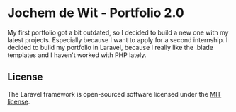 # Jochem de Wit - Portfolio 2.0

My first portfolio got a bit outdated, so I decided to build a new one with my latest projects. Especially because I want to apply for a second internship. I decided to build my portfolio in Laravel, because I really like the .blade templates and I haven't worked with PHP lately. 

## License

The Laravel framework is open-sourced software licensed under the [MIT license](https://opensource.org/licenses/MIT).
